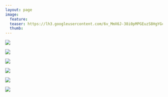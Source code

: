 ```yaml
---
layout: page
image:
  feature:
  teaser: https://lh3.googleusercontent.com/6v_MmX6J-38i0pMPGEuzS8HgYGcqS8ka8dsbi97xPF4=w245-h163-no
  thumb:
---
```


![](https://lh3.googleusercontent.com/-qdS_qmifd2piQdXxmRK0DoB5TNTYtWGoexa9cIiTyA=w800)

![](https://lh3.googleusercontent.com/Cw8pb56pR3vNMY5X8pwfWzULvgBlp0T8M__HlnY6Qtw=w800)

![](https://lh3.googleusercontent.com/lLtMun8mD_46eTlc6Tt_4iZ7D7udthZaKVivXjtmsbQ=w800)

![](https://lh3.googleusercontent.com/-PMIsbPPimfFfh6KkgYbbdFNGIySHBLYt9vN8c4f018=w800)

![](https://lh3.googleusercontent.com/8wGAEJ5RR43JjzGdi7GLNsqRuT9mO4gfzWVkxH91gq0=w800)

![](https://lh3.googleusercontent.com/nR_ugNgcBzRk8H4LIOeg5yG2dWCpgFYl-f3q_ezeWN0=w800)

